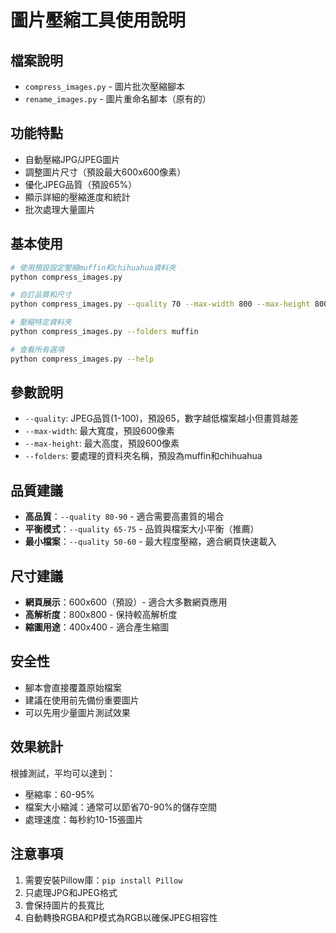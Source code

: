# 圖片壓縮工具使用說明

## 檔案說明
- `compress_images.py` - 圖片批次壓縮腳本
- `rename_images.py` - 圖片重命名腳本（原有的）

## 功能特點
- 自動壓縮JPG/JPEG圖片
- 調整圖片尺寸（預設最大600x600像素）
- 優化JPEG品質（預設65%）
- 顯示詳細的壓縮進度和統計
- 批次處理大量圖片

## 基本使用
```bash
# 使用預設設定壓縮muffin和chihuahua資料夾
python compress_images.py

# 自訂品質和尺寸
python compress_images.py --quality 70 --max-width 800 --max-height 800

# 壓縮特定資料夾
python compress_images.py --folders muffin

# 查看所有選項
python compress_images.py --help
```

## 參數說明
- `--quality`: JPEG品質(1-100)，預設65，數字越低檔案越小但畫質越差
- `--max-width`: 最大寬度，預設600像素
- `--max-height`: 最大高度，預設600像素  
- `--folders`: 要處理的資料夾名稱，預設為muffin和chihuahua

## 品質建議
- **高品質**：`--quality 80-90` - 適合需要高畫質的場合
- **平衡模式**：`--quality 65-75` - 品質與檔案大小平衡（推薦）
- **最小檔案**：`--quality 50-60` - 最大程度壓縮，適合網頁快速載入

## 尺寸建議
- **網頁展示**：600x600（預設）- 適合大多數網頁應用
- **高解析度**：800x800 - 保持較高解析度
- **縮圖用途**：400x400 - 適合產生縮圖

## 安全性
- 腳本會直接覆蓋原始檔案
- 建議在使用前先備份重要圖片
- 可以先用少量圖片測試效果

## 效果統計
根據測試，平均可以達到：
- 壓縮率：60-95%
- 檔案大小縮減：通常可以節省70-90%的儲存空間
- 處理速度：每秒約10-15張圖片

## 注意事項
1. 需要安裝Pillow庫：`pip install Pillow`
2. 只處理JPG和JPEG格式
3. 會保持圖片的長寬比
4. 自動轉換RGBA和P模式為RGB以確保JPEG相容性

